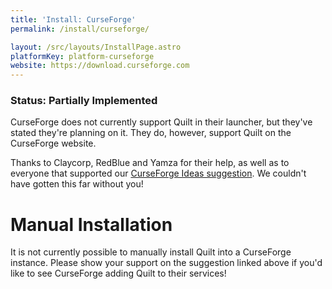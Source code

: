 ```yaml
---
title: 'Install: CurseForge'
permalink: /install/curseforge/

layout: /src/layouts/InstallPage.astro
platformKey: platform-curseforge
website: https://download.curseforge.com
---
```


### Status: Partially Implemented

CurseForge does not currently support Quilt in their launcher, but they've stated they're planning on it. They do, however, support Quilt on the CurseForge website.

Thanks to Claycorp, RedBlue and Yamza for their help, as well as to everyone that supported our [CurseForge Ideas suggestion](https://curseforge-ideas.overwolf.com/ideas/CF-I-2662). We couldn't have gotten this far without you!

# Manual Installation

It is not currently possible to manually install Quilt into a CurseForge instance. Please show your support on the suggestion linked above if you'd like to see CurseForge adding Quilt to their services!
